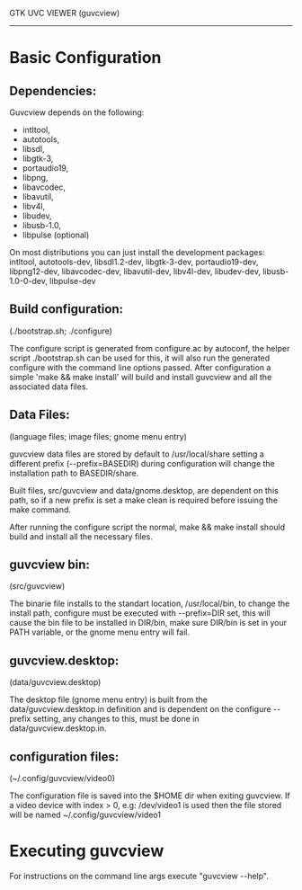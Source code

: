 GTK UVC VIEWER (guvcview)
*************************

Basic Configuration
===================
Dependencies:
-------------

Guvcview depends on the following:
 - intltool,
 - autotools, 
 - libsdl, 
 - libgtk-3, 
 - portaudio19, 
 - libpng, 
 - libavcodec, 
 - libavutil, 
 - libv4l, 
 - libudev,
 - libusb-1.0,
 - libpulse (optional)

On most distributions you can just install the development 
packages:
 intltool, autotools-dev, libsdl1.2-dev, libgtk-3-dev, 
 portaudio19-dev, libpng12-dev, libavcodec-dev, libavutil-dev,
 libv4l-dev, libudev-dev, libusb-1.0-0-dev, libpulse-dev

Build configuration:
--------------------
(./bootstrap.sh; ./configure)

The configure script is generated from configure.ac by autoconf,
the helper script ./bootstrap.sh can be used for this, it will also
run the generated configure with the command line options passed.
After configuration a simple 'make && make install' will build and
install guvcview and all the associated data files.

Data Files:
------------
(language files; image files; gnome menu entry)

guvcview data files are stored by default to /usr/local/share
setting a different prefix (--prefix=BASEDIR) during configuration
will change the installation path to BASEDIR/share.

Built files, src/guvcview and data/gnome.desktop, are dependent 
on this path, so if a new prefix is set a make clean is required 
before issuing the make command. 

After running the configure script the normal, make && make install 
should build and install all the necessary files.    
    
 
guvcview bin:
-------------
(src/guvcview)

The binarie file installs to the standart location,
/usr/local/bin, to change the install path, configure
must be executed with --prefix=DIR set, this will cause
the bin file to be installed in DIR/bin, make sure 
DIR/bin is set in your PATH variable, or the gnome 
menu entry will fail.


guvcview.desktop:
-----------------

(data/guvcview.desktop)

The desktop file (gnome menu entry) is built from the
data/guvcview.desktop.in definition and is dependent on the 
configure --prefix setting, any changes to this, must 
be done in data/guvcview.desktop.in.

configuration files:
--------------------
(~/.config/guvcview/video0)

The configuration file is saved into the $HOME dir when 
exiting guvcview. If a video device with index > 0,
e.g: /dev/video1 is used then the file stored will be
named ~/.config/guvcview/video1

Executing guvcview
================== 

For instructions on the command line args 
execute "guvcview --help".
